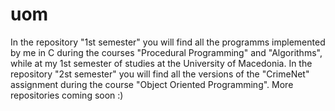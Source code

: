 # uom

In the repository "1st semester" you will find all the programms implemented by me in C during the courses "Procedural Programming" and "Algorithms", while at my 1st semester of studies at the University of Macedonia. 
In the repository "2st semester" you will find all the versions of the "CrimeNet" assignment during the course "Object Oriented Programming". 
More repositories coming soon :)


